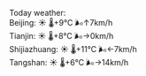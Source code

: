 Today weather:  
Beijing: ☀️ 🌡️+9°C 🌬️↑7km/h  
Tianjin: ☀️ 🌡️+8°C 🌬️→0km/h  
Shijiazhuang: ☀️ 🌡️+11°C 🌬️←7km/h  
Tangshan: ☀️ 🌡️+6°C 🌬️→14km/h  

